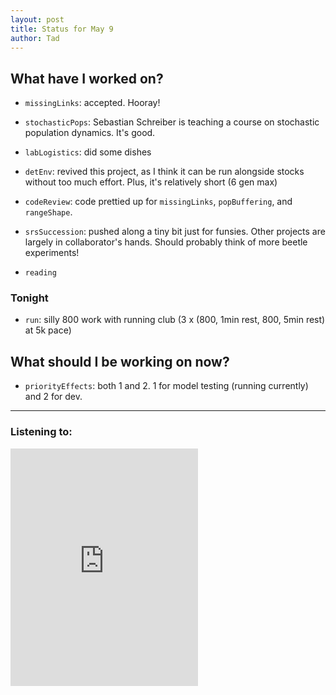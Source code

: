 ```yaml
---
layout: post 
title: Status for May 9 
author: Tad
---
```

 
## What have I worked on?
 
* `missingLinks`: accepted. Hooray!

* `stochasticPops`: Sebastian Schreiber is teaching a course on stochastic population dynamics. It's good. 

* `labLogistics`: did some dishes 

* `detEnv`: revived this project, as I think it can be run alongside stocks without too much effort. Plus, it's relatively short (6 gen max)

* `codeReview`: code prettied up for `missingLinks`, `popBuffering`, and `rangeShape`. 

* `srsSuccession`: pushed along a tiny bit just for funsies. Other projects are largely in collaborator's hands. Should probably think of more beetle experiments!

* `reading` 



### Tonight

* `run`: silly 800 work with running club (3 x (800, 1min rest, 800, 5min rest) at 5k pace)


  
## What should I be working on now? 


* `priorityEffects`: both 1 and 2. 1 for model testing (running currently) and 2 for dev.


 
 
 
 
--- 
 
### Listening to: 
 <iframe src='https://embed.spotify.com/?uri=spotify%3Atrack%3A7ofZgS5xDW0XodfjaXWvZG' width='300' height='380' frameborder='0' allowtransparency='true'></iframe> 

 <i class='fa fa-code' style='color:pink'></i> 
